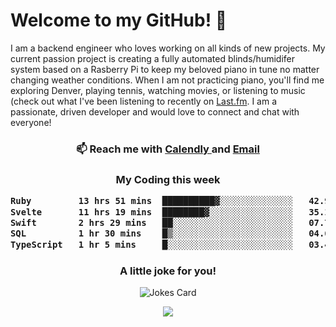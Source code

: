 <h1> Welcome to my GitHub! 👋 </h1>


  I am a backend engineer who loves working on all kinds of new projects. My current passion project is creating a fully automated blinds/humidifer system based on a Rasberry Pi to keep my beloved piano in tune no matter changing weather conditions. When I am not practicing piano, you'll find me exploring Denver, playing tennis, watching movies, or listening to music (check out what I've been listening to recently on [Last.fm](https://www.last.fm/user/mballa000). I am a passionate, driven developer and would love to connect and chat with everyone!

<h3 align = "center"> 📫 Reach me with <a href = "https://calendly.com/msbrandt00/30min"> Calendly </a> and <a href="mailto:msbrandt00@gmail.com">Email</a> 
 </h3>


 
<div align = "center"
[![Anurag's GitHub stats](https://github-readme-stats.vercel.app/api?username=mbrandt00)](https://github.com/anuraghazra/github-readme-stats)
          </div>
<h3 align="center">
  My Coding this week
<!--START_SECTION:waka-->

```txt
Ruby         13 hrs 51 mins  ██████████▓░░░░░░░░░░░░░░   42.98 %
Svelte       11 hrs 19 mins  ████████▓░░░░░░░░░░░░░░░░   35.13 %
Swift        2 hrs 29 mins   ██░░░░░░░░░░░░░░░░░░░░░░░   07.71 %
SQL          1 hr 30 mins    █▒░░░░░░░░░░░░░░░░░░░░░░░   04.68 %
TypeScript   1 hr 5 mins     █░░░░░░░░░░░░░░░░░░░░░░░░   03.40 %
```

<!--END_SECTION:waka-->

### A little joke for you!

![Jokes Card](https://readme-jokes.vercel.app/api?hideBorder)

<a href="https://www.linkedin.com/in/mbrandt00/"><img src="https://img.shields.io/badge/linkedin-%230077B5.svg?&style=for-the-badge&logo=linkedin&logoColor=white" /></a>
